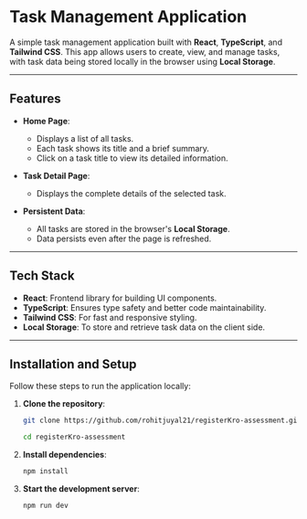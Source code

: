 # Task Management Application

A simple task management application built with **React**, **TypeScript**, and **Tailwind CSS**. This app allows users to create, view, and manage tasks, with task data being stored locally in the browser using **Local Storage**.

---

## Features

- **Home Page**:

  - Displays a list of all tasks.
  - Each task shows its title and a brief summary.
  - Click on a task title to view its detailed information.

- **Task Detail Page**:

  - Displays the complete details of the selected task.

- **Persistent Data**:
  - All tasks are stored in the browser's **Local Storage**.
  - Data persists even after the page is refreshed.

---

## Tech Stack

- **React**: Frontend library for building UI components.
- **TypeScript**: Ensures type safety and better code maintainability.
- **Tailwind CSS**: For fast and responsive styling.
- **Local Storage**: To store and retrieve task data on the client side.

---

## Installation and Setup

Follow these steps to run the application locally:

1. **Clone the repository**:

   ```bash
   git clone https://github.com/rohitjuyal21/registerKro-assessment.git

   cd registerKro-assessment
   ```

2. **Install dependencies**:
   ```bash
   npm install
   ```
3. **Start the development server**:
   ```bash
   npm run dev
   ```
